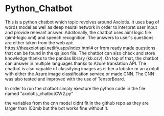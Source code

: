 # Python_Chatbot

This is a python chatbot which topic revolves around Axolotls. It uses bag of words model as well as deep neural network in order to interpret user input and provide relevant answer.
Additonally, the chatbot uses aiml logic file (aiml-logic.xml) and speech recognition. The answers to user's questions are either taken from the web api: https://theaxolotlapi.netlify.app/index.html# or from ready made questions that can be found in the qa.json file. The chatbot can also check and store knowledge thanks to the pandas library (kb.csv).
On top of that, the chatbot can answer in multiple languages thanks to Azure translation API.
The chatbot is also capable of classifying images as either a lobster or an axolotl with either the Azure image classification service or made CNN.
The CNN was also tested and improved with the use of TensorBoard.

In order to run the chatbot simply execture the python code in the file named "axolotls_chatbotCW2.py"

the variables from the cnn model didnt fit in the github repo as they are larger than 100mb but the bot works fine without it.
